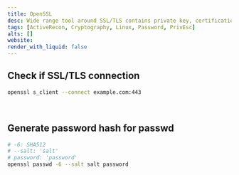 ```yaml
---
title: OpenSSL
desc: Wide range tool around SSL/TLS contains private key, certifications, etc. It is also used to generate the password hash for /etc/passwd in Linux.
tags: [ActiveRecon, Cryptography, Linux, Password, PrivEsc]
alts: []
website:
render_with_liquid: false
---
```


## Check if SSL/TLS connection

```sh
openssl s_client --connect example.com:443
```

<br />

## Generate password hash for passwd

```sh
# -6: SHA512
# --salt: 'salt'
# password: 'password'
openssl passwd -6 --salt salt password
```